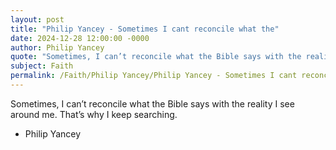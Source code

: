 ```yaml
---
layout: post
title: "Philip Yancey - Sometimes I cant reconcile what the"
date: 2024-12-28 12:00:00 -0000
author: Philip Yancey
quote: "Sometimes, I can’t reconcile what the Bible says with the reality I see around me. That’s why I keep searching."
subject: Faith
permalink: /Faith/Philip Yancey/Philip Yancey - Sometimes I cant reconcile what the
---
```


Sometimes, I can’t reconcile what the Bible says with the reality I see around me. That’s why I keep searching.

- Philip Yancey

